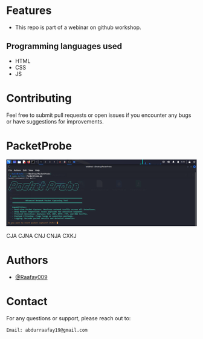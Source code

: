 
# Features

 - This repo is part of a webinar on github workshop.

## Programming languages used
 - HTML
 -  CSS
 - JS




# Contributing

Feel free to submit pull requests or open issues if you encounter any bugs or have suggestions for improvements.



# PacketProbe

![App Screenshot](https://github.com/Raafay009/PacketProbe/blob/main/PacketProbe.png)

CJA CJNA CNJ CNJA CXKJ


# Authors

- [@Raafay009](https://github.com/Raafay009)

# Contact

For any questions or support, please reach out to:

    Email: abdurraafay19@gmail.com
  
